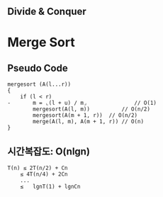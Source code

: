 ## Divide & Conquer

# Merge Sort



## Pseudo Code

```
mergesort (A(l...r))
{
	if (l < r)
-		m = ⌞(l + u) / m⌟				// O(1)
		mergesort(A(l, m))			// O(n/2)
		mergesort(A(m + 1, r))	// O(n/2)
		merge(A(l, m), A(m + 1, r))	// O(n)
}
```



## 시간복잡도: O(nlgn)

```
T(n) ≤ 2T(n/2) + Cn
	≤ 4T(n/4) + 2Cn
	...
	≤	lgnT(1) + lgnCn
```





